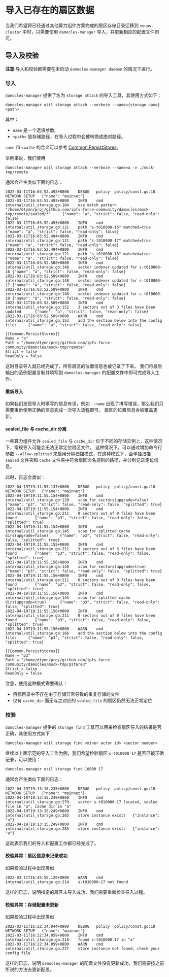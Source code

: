 # 导入已存在的扇区数据
当我们希望将已经通过其他算力组件方案完成的扇区存储目录迁移到 `venus-cluster` 中时，只需要使用 `damocles-manager` 导入，并更新相应的配置文件即可。

## 导入及校验
**注意**:导入和校验都需要在未启动 `damocles-manager daemon` 的情况下进行。

### 导入
`damocles-manager` 提供了名为 `storage attach` 的导入工具，其使用方式如下：
```
damocles-manager util storage attach --verbose --name={storage name} <path>
```

其中：
- `name` 是一个选填参数;
- `<path>` 是存储路径，在导入过程中会被转换成绝对路径。

`name` 和 `<path>` 的含义可以参考 [Common.PersistStores](https://github.com/ipfs-force-community/damocles/blob/main/docs/zh/04.damocles-manager%E7%9A%84%E9%85%8D%E7%BD%AE%E8%A7%A3%E6%9E%90.md#commonpersiststores)。

举例来说，我们使用
```
damocles-manager util storage attach --verbose --name=a -v ./mock-tmp/remote
```

通常会产生类似下面的日志：
```
2022-03-11T16:03:52.492+0800    DEBUG   policy  policy/const.go:18      NETWORK SETUP   {"name": "mainnet"}
2022-03-11T16:03:52.493+0800    INFO    cmd     internal/util_storage.go:104    use match pattern "/home/dtynn/proj/github.com/ipfs-force-community/damocles/mock-tmp/remote/sealed/*"     {"name": "a", "strict": false, "read-only": false}
2022-03-11T16:03:52.493+0800    INFO    cmd     internal/util_storage.go:121    path "s-t010000-16" matched=true        {"name": "a", "strict": false, "read-only": false}
2022-03-11T16:03:52.494+0800    INFO    cmd     internal/util_storage.go:121    path "s-t010000-17" matched=true        {"name": "a", "strict": false, "read-only": false}
2022-03-11T16:03:52.494+0800    INFO    cmd     internal/util_storage.go:121    path "s-t010000-18" matched=true        {"name": "a", "strict": false, "read-only": false}
2022-03-11T16:03:52.508+0800    INFO    cmd     internal/util_storage.go:148    sector indexer updated for s-t010000-16 {"name": "a", "strict": false, "read-only": false}
2022-03-11T16:03:52.509+0800    INFO    cmd     internal/util_storage.go:148    sector indexer updated for s-t010000-17 {"name": "a", "strict": false, "read-only": false}
2022-03-11T16:03:52.509+0800    INFO    cmd     internal/util_storage.go:148    sector indexer updated for s-t010000-18 {"name": "a", "strict": false, "read-only": false}
2022-03-11T16:03:52.509+0800    INFO    cmd     internal/util_storage.go:152    3 sectors out of 3 files have been updated      {"name": "a", "strict": false, "read-only": false}
2022-03-11T16:03:52.509+0800    WARN    cmd     internal/util_storage.go:153    add the section below into the config file:     {"name": "a", "strict": false, "read-only": false}

[[Common.PersistStores]]
Name = "a"
Path = "/home/dtynn/proj/github.com/ipfs-force-community/damocles/mock-tmp/remote"
Strict = false
ReadOnly = false
```

这时目录导入就已经完成了，所有扇区的位置信息也被记录了下来。
我们将最后输出的范例配置复制并填写到 `damocles-manager` 的配置文件中即可完成导入工作。

#### 重新导入
如果我们发现导入时填写的信息有误，例如 `--name` 出现了拼写错误，那么我们只需要重新使用正确的信息完成一次导入流程即可。
扇区的位置信息会被覆盖更新。

#### sealed_file 与 cache_dir 分离
一些算力组件允许 `sealed_file` 与 `cache_dir` 位于不同的存储实例上，这种情况下，常规导入可能会无法正常定位扇区文件。
这种情况下，可以通过增加命令行参数 `--allow-splitted` 来启用分隔扫描模式，在这种模式下，会单独扫描 `sealed` 文件夹和 `cache` 文件夹中符合扇区命名规则的路径，并分别记录定位信息。

此时，日志会类似：
```
2022-04-19T19:11:55.137+0800    DEBUG   policy  policy/const.go:18      NETWORK SETUP   {"name": "mainnet"}
2022-04-19T19:11:55.154+0800    INFO    cmd     internal/util_storage.go:120    scan for sectors(upgrade=false) {"name": "p3", "strict": false, "read-only": false, "splitted": true}
2022-04-19T19:11:55.154+0800    INFO    cmd     internal/util_storage.go:211    0 sectors out of 0 files have been found        {"name": "p3", "strict": false, "read-only": false, "splitted": true}
2022-04-19T19:11:55.154+0800    INFO    cmd     internal/util_storage.go:145    scan for splitted cache dirs(upgrade=false)     {"name": "p3", "strict": false, "read-only": false, "splitted": true}
2022-04-19T19:11:55.155+0800    INFO    cmd     internal/util_storage.go:211    3 sectors out of 3 files have been found        {"name": "p3", "strict": false, "read-only": false, "splitted": true}
2022-04-19T19:11:55.156+0800    INFO    cmd     internal/util_storage.go:120    scan for sectors(upgrade=true)  {"name": "p3", "strict": false, "read-only": false, "splitted": true}
2022-04-19T19:11:55.156+0800    INFO    cmd     internal/util_storage.go:211    0 sectors out of 0 files have been found        {"name": "p3", "strict": false, "read-only": false, "splitted": true}
2022-04-19T19:11:55.156+0800    INFO    cmd     internal/util_storage.go:145    scan for splitted cache dirs(upgrade=true)      {"name": "p3", "strict": false, "read-only": false, "splitted": true}
2022-04-19T19:11:55.156+0800    INFO    cmd     internal/util_storage.go:211    0 sectors out of 0 files have been found        {"name": "p3", "strict": false, "read-only": false, "splitted": true}
2022-04-19T19:11:55.156+0800    WARN    cmd     internal/util_storage.go:166    add the section below into the config file:     {"name": "p3", "strict": false, "read-only": false, "splitted": true}

[[Common.PersistStores]]
Name = "p3"
Path = "/home/dtynn/proj/github.com/ipfs-force-community/damocles/mock-tmp/pstore3"
Strict = false
ReadOnly = false
```

注意，使用这种模式需要确认：
- 目标目录中不存在由于存储异常导致的重复存储的文件
- 仅有 `cache_dir` 而无与之对应的 `sealed_file` 的扇区仍然无法正常定位

### 校验
`damocles-manager` 提供的 `storage find` 工具可以用来检查扇区导入的结果是否正确，其使用方式如下：
```
damocles-manager util storage find <miner actor id> <sector number>
```

继续以上面示范的导入工作为例，我们希望检验扇区 `s-t010000-17` 是否已被正确记录，可以使用：
```
damocles-manager util storage find 10000 17
```

通常会产生类似下面的日志：
```
2022-04-19T19:13:15.235+0800    DEBUG   policy  policy/const.go:18      NETWORK SETUP   {"name": "mainnet"}
2022-04-19T19:13:15.249+0800    INFO    cmd     internal/util_storage.go:279    sector s-t010000-17 located, sealed file in "a", cache dir in "a"
2022-04-19T19:13:15.249+0800    INFO    cmd     internal/util_storage.go:285    store instance exists   {"instance": "a"}
2022-04-19T19:13:15.249+0800    INFO    cmd     internal/util_storage.go:285    store instance exists   {"instance": "a"}
```

这就表示我们的导入和配置工作都已经完成了。

#### 校验异常：扇区信息未记录成功
如果校验过程中出现类似
```
2022-03-11T16:45:59.120+0800    WARN    cmd     internal/util_storage.go:214    s-t010000-17 not found
```
这样的日志，说明指定的扇区未导入成功，我们需要重新检查导入过程。

#### 校验异常：存储配置未更新
如果校验过程中出现类似
```
2022-03-11T16:22:34.044+0800    DEBUG   policy  policy/const.go:18      NETWORK SETUP   {"name": "mainnet"}
2022-03-11T16:22:34.059+0800    INFO    cmd     internal/util_storage.go:218    found s-t010000-17 in "a"
2022-03-11T16:22:34.059+0800    WARN    cmd     internal/util_storage.go:227    store instance not found, check your config file
```
这样的日志，说明 `damocles-manager` 的配置文件没有更新成功，我们需要按之前所说的方法去更新配置。
